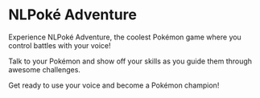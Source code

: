 # NLPoké Adventure
Experience NLPoké Adventure, the coolest Pokémon game where you control battles with your voice!

Talk to your Pokémon and show off your skills as you guide them through awesome challenges. 

Get ready to use your voice and become a Pokémon champion!
